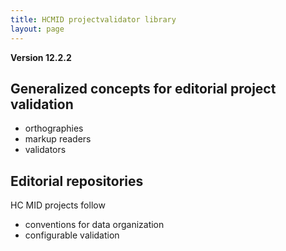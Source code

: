 ```yaml
---
title: HCMID projectvalidator library
layout: page
---
```


**Version 12.2.2**

## Generalized concepts for editorial project validation

- orthographies
- markup readers
- validators


## Editorial repositories

HC MID projects follow

- conventions for data organization
- configurable validation
